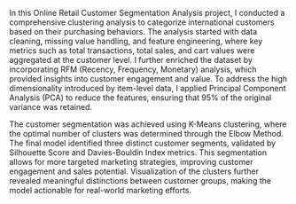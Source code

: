 In this Online Retail Customer Segmentation Analysis project, I conducted a comprehensive clustering analysis to categorize international customers based on their purchasing behaviors. The analysis started with data cleaning, missing value handling, and feature engineering, where key metrics such as total transactions, total sales, and cart values were aggregated at the customer level. I further enriched the dataset by incorporating RFM (Recency, Frequency, Monetary) analysis, which provided insights into customer engagement and value. To address the high dimensionality introduced by item-level data, I applied Principal Component Analysis (PCA) to reduce the features, ensuring that 95% of the original variance was retained.

The customer segmentation was achieved using K-Means clustering, where the optimal number of clusters was determined through the Elbow Method. The final model identified three distinct customer segments, validated by Silhouette Score and Davies-Bouldin Index metrics. This segmentation allows for more targeted marketing strategies, improving customer engagement and sales potential. Visualization of the clusters further revealed meaningful distinctions between customer groups, making the model actionable for real-world marketing efforts.
